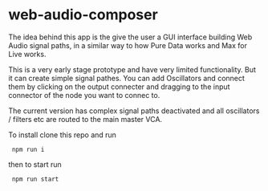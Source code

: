 # web-audio-composer
The idea behind this app is the give the user a GUI interface building Web Audio signal paths, in a similar way to how Pure Data works and Max for Live works. 

This is a very early stage prototype and have very limited functionality. But it can create simple signal pathes. You can add Oscillators and connect them by clicking on the output connecter and dragging to the input connector of the node you want to connec to. 

The current version has complex signal paths deactivated and all oscillators / filters etc are routed to the main master VCA.

To install clone this repo and run 

     npm run i

then to start run

     npm run start
